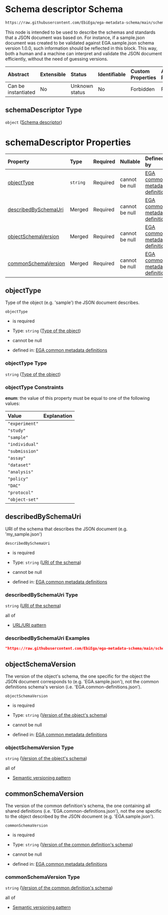 # Schema descriptor Schema

```txt
https://raw.githubusercontent.com/EbiEga/ega-metadata-schema/main/schemas/EGA.protocol.json#/properties/schemaDescriptor
```

This node is intended to be used to describe the schemas and standards that a JSON document was based on. For instance, if a sample.json document was created to be validated against EGA.sample.json schema version 1.0.0, such information should be reflected in this block. This way, both a human and a machine can interpret and validate the JSON document efficiently, without the need of guessing versions.

| Abstract            | Extensible | Status         | Identifiable | Custom Properties | Additional Properties | Access Restrictions | Defined In                                                                       |
| :------------------ | :--------- | :------------- | :----------- | :---------------- | :-------------------- | :------------------ | :------------------------------------------------------------------------------- |
| Can be instantiated | No         | Unknown status | No           | Forbidden         | Forbidden             | none                | [EGA.protocol.json\*](../../../schemas/EGA.protocol.json "open original schema") |

## schemaDescriptor Type

`object` ([Schema descriptor](ega-4-definitions-schema-descriptor.md))

# schemaDescriptor Properties

| Property                                      | Type     | Required | Nullable       | Defined by                                                                                                                                                                                                                                                                                         |
| :-------------------------------------------- | :------- | :------- | :------------- | :------------------------------------------------------------------------------------------------------------------------------------------------------------------------------------------------------------------------------------------------------------------------------------------------- |
| [objectType](#objecttype)                     | `string` | Required | cannot be null | [EGA common metadata definitions](ega-4-definitions-schema-descriptor-properties-type-of-the-object.md "https://raw.githubusercontent.com/EbiEga/ega-metadata-schema/main/schemas/EGA.common-definitions.json#/definitions/schemaDescriptor/properties/objectType")                                |
| [describedBySchemaUri](#describedbyschemauri) | Merged   | Required | cannot be null | [EGA common metadata definitions](ega-4-definitions-schema-descriptor-properties-uri-of-the-schema.md "https://raw.githubusercontent.com/EbiEga/ega-metadata-schema/main/schemas/EGA.common-definitions.json#/definitions/schemaDescriptor/properties/describedBySchemaUri")                       |
| [objectSchemaVersion](#objectschemaversion)   | Merged   | Required | cannot be null | [EGA common metadata definitions](ega-4-definitions-schema-descriptor-properties-version-of-the-objects-schema.md "https://raw.githubusercontent.com/EbiEga/ega-metadata-schema/main/schemas/EGA.common-definitions.json#/definitions/schemaDescriptor/properties/objectSchemaVersion")            |
| [commonSchemaVersion](#commonschemaversion)   | Merged   | Required | cannot be null | [EGA common metadata definitions](ega-4-definitions-schema-descriptor-properties-version-of-the-common-definitions-schema.md "https://raw.githubusercontent.com/EbiEga/ega-metadata-schema/main/schemas/EGA.common-definitions.json#/definitions/schemaDescriptor/properties/commonSchemaVersion") |

## objectType

Type of the object (e.g. 'sample') the JSON document describes.

`objectType`

*   is required

*   Type: `string` ([Type of the object](ega-4-definitions-schema-descriptor-properties-type-of-the-object.md))

*   cannot be null

*   defined in: [EGA common metadata definitions](ega-4-definitions-schema-descriptor-properties-type-of-the-object.md "https://raw.githubusercontent.com/EbiEga/ega-metadata-schema/main/schemas/EGA.common-definitions.json#/definitions/schemaDescriptor/properties/objectType")

### objectType Type

`string` ([Type of the object](ega-4-definitions-schema-descriptor-properties-type-of-the-object.md))

### objectType Constraints

**enum**: the value of this property must be equal to one of the following values:

| Value          | Explanation |
| :------------- | :---------- |
| `"experiment"` |             |
| `"study"`      |             |
| `"sample"`     |             |
| `"individual"` |             |
| `"submission"` |             |
| `"assay"`      |             |
| `"dataset"`    |             |
| `"analysis"`   |             |
| `"policy"`     |             |
| `"DAC"`        |             |
| `"protocol"`   |             |
| `"object-set"` |             |

## describedBySchemaUri

URI of the schema that describes the JSON document (e.g. 'my\_sample.json')

`describedBySchemaUri`

*   is required

*   Type: `string` ([URI of the schema](ega-4-definitions-schema-descriptor-properties-uri-of-the-schema.md))

*   cannot be null

*   defined in: [EGA common metadata definitions](ega-4-definitions-schema-descriptor-properties-uri-of-the-schema.md "https://raw.githubusercontent.com/EbiEga/ega-metadata-schema/main/schemas/EGA.common-definitions.json#/definitions/schemaDescriptor/properties/describedBySchemaUri")

### describedBySchemaUri Type

`string` ([URI of the schema](ega-4-definitions-schema-descriptor-properties-uri-of-the-schema.md))

all of

*   [URL/URI pattern](ega-4-definitions-urluri-pattern.md "check type definition")

### describedBySchemaUri Examples

```json
"https://raw.githubusercontent.com/EbiEga/ega-metadata-schema/main/schemas/EGA.analysis.json"
```

## objectSchemaVersion

The version of the object's schema, the one specific for the object the JSON document corresponds to (e.g. 'EGA.sample.json'), not the common definitions schema's version (i.e. 'EGA.common-definitions.json').

`objectSchemaVersion`

*   is required

*   Type: `string` ([Version of the object's schema](ega-4-definitions-schema-descriptor-properties-version-of-the-objects-schema.md))

*   cannot be null

*   defined in: [EGA common metadata definitions](ega-4-definitions-schema-descriptor-properties-version-of-the-objects-schema.md "https://raw.githubusercontent.com/EbiEga/ega-metadata-schema/main/schemas/EGA.common-definitions.json#/definitions/schemaDescriptor/properties/objectSchemaVersion")

### objectSchemaVersion Type

`string` ([Version of the object's schema](ega-4-definitions-schema-descriptor-properties-version-of-the-objects-schema.md))

all of

*   [Semantic versioning pattern](ega-4-definitions-semantic-versioning-pattern.md "check type definition")

## commonSchemaVersion

The version of the common definition's schema, the one containing all shared definitions (i.e. 'EGA.common-definitions.json'), not the one specific to the object described by the JSON document (e.g. 'EGA.sample.json').

`commonSchemaVersion`

*   is required

*   Type: `string` ([Version of the common definition's schema](ega-4-definitions-schema-descriptor-properties-version-of-the-common-definitions-schema.md))

*   cannot be null

*   defined in: [EGA common metadata definitions](ega-4-definitions-schema-descriptor-properties-version-of-the-common-definitions-schema.md "https://raw.githubusercontent.com/EbiEga/ega-metadata-schema/main/schemas/EGA.common-definitions.json#/definitions/schemaDescriptor/properties/commonSchemaVersion")

### commonSchemaVersion Type

`string` ([Version of the common definition's schema](ega-4-definitions-schema-descriptor-properties-version-of-the-common-definitions-schema.md))

all of

*   [Semantic versioning pattern](ega-4-definitions-semantic-versioning-pattern.md "check type definition")
